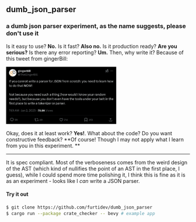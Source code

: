 ## dumb_json_parser
### a dumb json parser experiment, as the name suggests, please don't use it

Is it easy to use? **No.** Is it fast? **Also no.** Is it production ready? **Are you serious?** Is there any error reporting? **Um.** Then, why write it? Because of this tweet from gingerBill:

<img src="./assets/tweet.png" width="60%" height="60%">

Okay, does it at least work? **Yes!**. What about the code? Do you want constructive feedback? **Of course! Though I may not apply what I learn from you in this experiment. **

---

It is spec compliant. Most of the verboseness comes from the weird design of the AST (which kind of nullifies the point of an AST in the first place, I guess), while I could spend more time polishing it, I think this is fine as it is as an experiment - looks like I *can* write a JSON parser.

#### Try it out
```bash
$ git clone https://github.com/furtidev/dumb_json_parser
$ cargo run --package crate_checker -- bevy # example app
```
